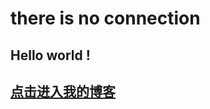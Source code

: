 there is no connection
=========================

Hello world !
---------------

## [点击进入我的博客](https://zhuanlan.zhihu.com/p2pshare/)

